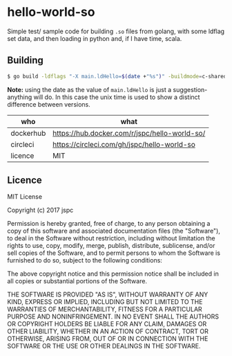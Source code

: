hello-world-so
==

Simple test/ sample code for building `.so` files from golang, with some ldflag set data, and then loading in python and, if I have time, scala.

Building
--

```bash
$ go build -ldflags "-X main.ldHello=$(date +"%s")" -buildmode=c-shared -o strings.so strings.go
```

**Note:** using the date as the value of `main.ldHello` is just a suggestion- anything will do. In this case the unix time is used to show a distinct difference between versions.


| who       | what |
|-----------|------|
| dockerhub | https://hub.docker.com/r/jspc/hello-world-so/   |
| circleci  | https://circleci.com/gh/jspc/hello-world-so   |
| licence   | MIT   |


Licence
--

MIT License

Copyright (c) 2017 jspc

Permission is hereby granted, free of charge, to any person obtaining a copy
of this software and associated documentation files (the "Software"), to deal
in the Software without restriction, including without limitation the rights
to use, copy, modify, merge, publish, distribute, sublicense, and/or sell
copies of the Software, and to permit persons to whom the Software is
furnished to do so, subject to the following conditions:

The above copyright notice and this permission notice shall be included in all
copies or substantial portions of the Software.

THE SOFTWARE IS PROVIDED "AS IS", WITHOUT WARRANTY OF ANY KIND, EXPRESS OR
IMPLIED, INCLUDING BUT NOT LIMITED TO THE WARRANTIES OF MERCHANTABILITY,
FITNESS FOR A PARTICULAR PURPOSE AND NONINFRINGEMENT. IN NO EVENT SHALL THE
AUTHORS OR COPYRIGHT HOLDERS BE LIABLE FOR ANY CLAIM, DAMAGES OR OTHER
LIABILITY, WHETHER IN AN ACTION OF CONTRACT, TORT OR OTHERWISE, ARISING FROM,
OUT OF OR IN CONNECTION WITH THE SOFTWARE OR THE USE OR OTHER DEALINGS IN THE
SOFTWARE.
